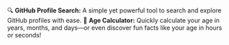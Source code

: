 🔍 **GitHub Profile Search:** A simple yet powerful tool to search and explore GitHub profiles with ease.
🧮 **Age Calculator:** Quickly calculate your age in years, months, and days—or even discover fun facts like your age in hours or seconds!

